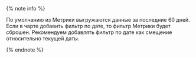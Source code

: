 {% note info %}

По умолчанию из Метрики выгружаются данные за последние 60 дней. Если в чарте добавить фильтр по дате, то фильтр Метрики будет сброшен. Рекомендуем добавлять фильтр по дате как смещение относительно текущей даты.

{% endnote %}